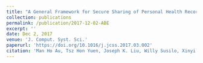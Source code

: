 ```yaml
---
title: "A General Framework for Secure Sharing of Personal Health Records in Cloud System."
collection: publications
permalink: /publication/2017-12-02-ABE
excerpt: ''
date: Dec 2, 2017
venue: 'J. Comput. Syst. Sci.'
paperurl: 'https://doi.org/10.1016/j.jcss.2017.03.002'
citation: 'Man Ho Au, Tsz Hon Yuen, Joseph K. Liu, Willy Susilo, Xinyi Huang, Yang Xiang, Zoe L. Jiang: A General Framework for Secure Sharing of Personal Health Records in Cloud System. J. Comput. Syst. Sci. 90: 46-62 (2017)'
---
```


